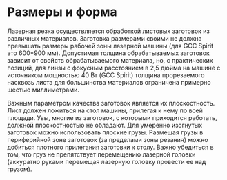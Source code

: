 # Размеры и форма

Лазерная резка осуществляется обработкой листовых заготовок из различных материалов. Заготовка размерами своими не должна превышать размеры рабочей зоны лазерной машины (для GCC Spirit это 600\*900 мм). Допустимая толщина обрабатываемых заготовок зависит от свойств обрабатываемого материала, но, с практических позиций, для линзы с фокусным расстоянием в 2,5 дюйма на машине с источником мощностью 40 Вт (GCC Spirit) толщина прорезаемого насквозь листа для большинства материалов ограничена примерно шестью миллиметрами.&#x20;

Важным параметром качества заготовок является их плоскостность. Лист должен ложиться на стол машины, прилегая к нему по всей площади. Увы, многие из заготовок, с которыми приходится работать, должной плоскостностью не обладают. Для умеренно изогнутых заготовок можно использовать плоские грузы. Размещая грузы в периферийной зоне  заготовок (за пределами зоны резания) можно добиться плотного прилегания заготовки к столу. Важно убедиться в том, что груз не препятствует перемещению лазерной головки (аккуратно руками перемещая лазерную головку провести ее над грузом).  &#x20;
